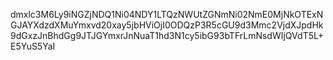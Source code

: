 dmxlc3M6Ly9iNGZjNDQ1Ni04NDY1LTQzNWUtZGNmNi02NmE0MjNkOTExNGJAYXdzdXMuYmxvd20xay5jbHViOjI0ODQzP3R5cGU9d3Mmc2VjdXJpdHk9dGxzJnBhdGg9JTJGYmxrJnNuaT1hd3N1cy5ibG93bTFrLmNsdWIjQVdT5L+E5YuS5YaI
